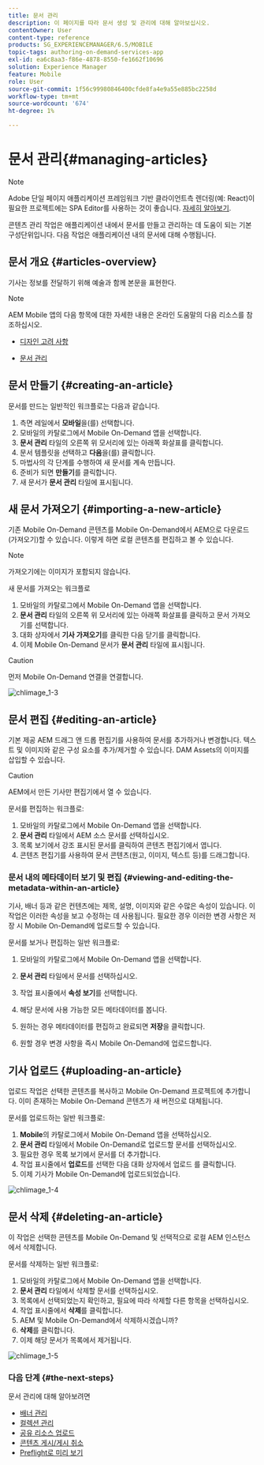 ```yaml
---
title: 문서 관리
description: 이 페이지를 따라 문서 생성 및 관리에 대해 알아보십시오.
contentOwner: User
content-type: reference
products: SG_EXPERIENCEMANAGER/6.5/MOBILE
topic-tags: authoring-on-demand-services-app
exl-id: ea6c8aa3-f86e-4878-8550-fe1662f10696
solution: Experience Manager
feature: Mobile
role: User
source-git-commit: 1f56c99980846400cfde8fa4e9a55e885bc2258d
workflow-type: tm+mt
source-wordcount: '674'
ht-degree: 1%

---
```


# 문서 관리{#managing-articles}

>[!NOTE]
>
>Adobe 단일 페이지 애플리케이션 프레임워크 기반 클라이언트측 렌더링(예: React)이 필요한 프로젝트에는 SPA Editor를 사용하는 것이 좋습니다. [자세히 알아보기](/help/sites-developing/spa-overview.md).

콘텐츠 관리 작업은 애플리케이션 내에서 문서를 만들고 관리하는 데 도움이 되는 기본 구성단위입니다. 다음 작업은 애플리케이션 내의 문서에 대해 수행됩니다.

## 문서 개요 {#articles-overview}

기사는 정보를 전달하기 위해 예술과 함께 본문을 표현한다.

>[!NOTE]
>
>AEM Mobile 앱의 다음 항목에 대한 자세한 내용은 온라인 도움말의 다음 리소스를 참조하십시오.
>
>* [디자인 고려 사항](https://helpx.adobe.com/digital-publishing-solution/help/design-app.html)
>
>* [문서 관리](https://helpx.adobe.com/digital-publishing-solution/help/creating-articles.html)
>

## 문서 만들기 {#creating-an-article}

문서를 만드는 일반적인 워크플로는 다음과 같습니다.

1. 측면 레일에서 **모바일**&#x200B;을(를) 선택합니다.
1. 모바일의 카탈로그에서 Mobile On-Demand 앱을 선택합니다.
1. **문서 관리** 타일의 오른쪽 위 모서리에 있는 아래쪽 화살표를 클릭합니다.
1. 문서 템플릿을 선택하고 **다음**&#x200B;을(를) 클릭합니다.
1. 마법사의 각 단계를 수행하여 새 문서를 계속 만듭니다.
1. 준비가 되면 **만들기**&#x200B;를 클릭합니다.
1. 새 문서가 **문서 관리** 타일에 표시됩니다.

## 새 문서 가져오기 {#importing-a-new-article}

기존 Mobile On-Demand 콘텐츠를 Mobile On-Demand에서 AEM으로 다운로드(가져오기)할 수 있습니다. 이렇게 하면 로컬 콘텐츠를 편집하고 볼 수 있습니다.

>[!NOTE]
>
>가져오기에는 이미지가 포함되지 않습니다.

새 문서를 가져오는 워크플로

1. 모바일의 카탈로그에서 Mobile On-Demand 앱을 선택합니다.
1. **문서 관리** 타일의 오른쪽 위 모서리에 있는 아래쪽 화살표를 클릭하고 문서 가져오기를 선택합니다.
1. 대화 상자에서 **기사 가져오기**&#x200B;를 클릭한 다음 닫기를 클릭합니다.
1. 이제 Mobile On-Demand 문서가 **문서 관리** 타일에 표시됩니다.

>[!CAUTION]
>
>먼저 Mobile On-Demand 연결을 연결합니다.

![chlimage_1-3](assets/chlimage_1-3.gif)

## 문서 편집 {#editing-an-article}

기본 제공 AEM 드래그 앤 드롭 편집기를 사용하여 문서를 추가하거나 변경합니다. 텍스트 및 이미지와 같은 구성 요소를 추가/제거할 수 있습니다. DAM Assets의 이미지를 삽입할 수 있습니다.

>[!CAUTION]
>
>AEM에서 만든 기사만 편집기에서 열 수 있습니다.

문서를 편집하는 워크플로:

1. 모바일의 카탈로그에서 Mobile On-Demand 앱을 선택합니다.
1. **문서 관리** 타일에서 AEM 소스 문서를 선택하십시오.
1. 목록 보기에서 강조 표시된 문서를 클릭하여 콘텐츠 편집기에서 엽니다.
1. 콘텐츠 편집기를 사용하여 문서 콘텐츠(원고, 이미지, 텍스트 등)를 드래그합니다.

### 문서 내의 메타데이터 보기 및 편집 {#viewing-and-editing-the-metadata-within-an-article}

기사, 배너 등과 같은 컨텐츠에는 제목, 설명, 이미지와 같은 수많은 속성이 있습니다. 이 작업은 이러한 속성을 보고 수정하는 데 사용됩니다. 필요한 경우 이러한 변경 사항은 저장 시 Mobile On-Demand에 업로드할 수 있습니다.

문서를 보거나 편집하는 일반 워크플로:

1. 모바일의 카탈로그에서 Mobile On-Demand 앱을 선택합니다.
1. **문서 관리** 타일에서 문서를 선택하십시오.

1. 작업 표시줄에서 **속성 보기**&#x200B;를 선택합니다.
1. 해당 문서에 사용 가능한 모든 메타데이터를 봅니다.
1. 원하는 경우 메타데이터를 편집하고 완료되면 **저장**&#x200B;을 클릭합니다.
1. 원할 경우 변경 사항을 즉시 Mobile On-Demand에 업로드합니다.

## 기사 업로드 {#uploading-an-article}

업로드 작업은 선택한 콘텐츠를 복사하고 Mobile On-Demand 프로젝트에 추가합니다. 이미 존재하는 Mobile On-Demand 콘텐츠가 새 버전으로 대체됩니다.

문서를 업로드하는 일반 워크플로:

1. **Mobile**&#x200B;의 카탈로그에서 Mobile On-Demand 앱을 선택하십시오.
1. **문서 관리** 타일에서 Mobile On-Demand로 업로드할 문서를 선택하십시오.
1. 필요한 경우 목록 보기에서 문서를 더 추가합니다.
1. 작업 표시줄에서 **업로드**&#x200B;를 선택한 다음 대화 상자에서 업로드 를 클릭합니다.
1. 이제 기사가 Mobile On-Demand에 업로드되었습니다.

![chlimage_1-4](assets/chlimage_1-4.gif)

## 문서 삭제 {#deleting-an-article}

이 작업은 선택한 콘텐츠를 Mobile On-Demand 및 선택적으로 로컬 AEM 인스턴스에서 삭제합니다.

문서를 삭제하는 일반 워크플로:

1. 모바일의 카탈로그에서 Mobile On-Demand 앱을 선택합니다.
1. **문서 관리** 타일에서 삭제할 문서를 선택하십시오.
1. 목록에서 선택되었는지 확인하고, 필요에 따라 삭제할 다른 항목을 선택하십시오.
1. 작업 표시줄에서 **삭제**&#x200B;를 클릭합니다.
1. AEM 및 Mobile On-Demand에서 삭제하시겠습니까?
1. **삭제**&#x200B;를 클릭합니다.
1. 이제 해당 문서가 목록에서 제거됩니다.

![chlimage_1-5](assets/chlimage_1-5.gif)

### 다음 단계 {#the-next-steps}

문서 관리에 대해 알아보려면

* [배너 관리](/help/mobile/mobile-on-demand-managing-banners.md)
* [컬렉션 관리](/help/mobile/mobile-on-demand-managing-collections.md)
* [공유 리소스 업로드](/help/mobile/mobile-on-demand-shared-resources.md)
* [콘텐츠 게시/게시 취소](/help/mobile/mobile-on-demand-publishing-unpublishing.md)
* [Preflight로 미리 보기](/help/mobile/aem-mobile-manage-ondemand-services.md)
